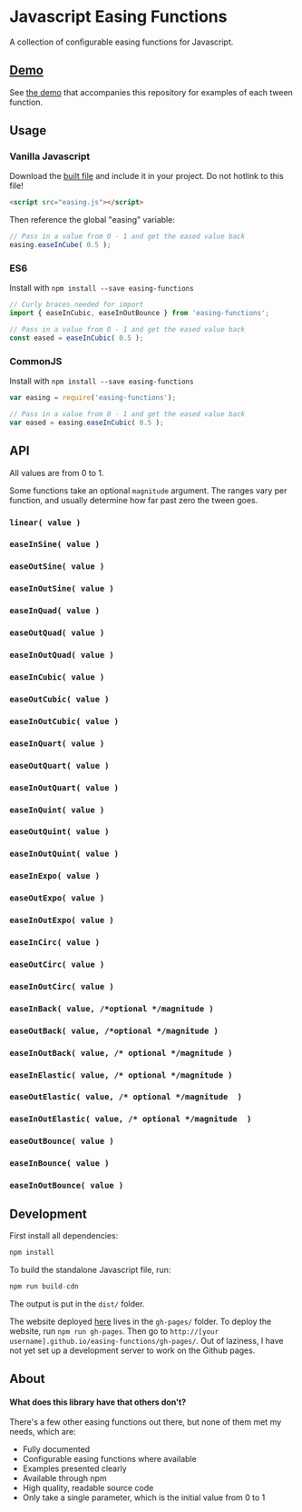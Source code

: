 # Javascript Easing Functions

A collection of configurable easing functions for Javascript.

## [Demo](http://delvarworld.github.io/easing-functions/gh-pages/)

See [the demo](http://delvarworld.github.io/easing-functions/gh-pages/http://delvarworld.github.io/easing-functions/gh-pages/) that accompanies this repository for examples of each tween function.

## Usage

### Vanilla Javascript

Download the [built file](http://andrewray.me/easing.js) and include it in your project. Do not hotlink to this file!

```html
<script src="easing.js"></script>
```

Then reference the global "easing" variable:

```js
// Pass in a value from 0 - 1 and get the eased value back
easing.easeInCube( 0.5 );
```

### ES6

Install with `npm install --save easing-functions`

```js
// Curly braces needed for import
import { easeInCubic, easeInOutBounce } from 'easing-functions';

// Pass in a value from 0 - 1 and get the eased value back
const eased = easeInCubic( 0.5 );
```

### CommonJS

Install with `npm install --save easing-functions`

```js
var easing = require('easing-functions');

// Pass in a value from 0 - 1 and get the eased value back
var eased = easing.easeInCubic( 0.5 );
```

## API

All values are from 0 to 1.

Some functions take an optional `magnitude` argument. The ranges vary per function, and usually determine how far past zero the tween goes.

### `linear( value )`

### `easeInSine( value )`

### `easeOutSine( value )`

### `easeInOutSine( value )`

### `easeInQuad( value )`

### `easeOutQuad( value )`

### `easeInOutQuad( value )`

### `easeInCubic( value )`

### `easeOutCubic( value )`

### `easeInOutCubic( value )`

### `easeInQuart( value )`

### `easeOutQuart( value )`

### `easeInOutQuart( value )`

### `easeInQuint( value )`

### `easeOutQuint( value )`

### `easeInOutQuint( value )`

### `easeInExpo( value )`

### `easeOutExpo( value )`

### `easeInOutExpo( value )`

### `easeInCirc( value )`

### `easeOutCirc( value )`

### `easeInOutCirc( value )`

### `easeInBack( value, /*optional */magnitude )`

### `easeOutBack( value, /*optional */magnitude )`

### `easeInOutBack( value, /* optional */magnitude )`

### `easeInElastic( value, /* optional */magnitude )`

### `easeOutElastic( value, /* optional */magnitude  )`

### `easeInOutElastic( value, /* optional */magnitude  )`

### `easeOutBounce( value )`

### `easeInBounce( value )`

### `easeInOutBounce( value )`

## Development

First install all dependencies:

```js
npm install
```

To build the standalone Javascript file, run:

```js
npm run build-cdn
```

The output is put in the `dist/` folder.

The website deployed [here](http://delvarworld.github.io/easing-functions/gh-pages/) lives in the `gh-pages/` folder. To deploy the website, run `npm run gh-pages`. Then go to `http://[your username].github.io/easing-functions/gh-pages/`. Out of laziness, I have not yet set up a development server to work on the Github pages.

## About

#### What does this library have that others don't?

There's a few other easing functions out there, but none of them met my needs, which are:

 - Fully documented
 - Configurable easing functions where available
 - Examples presented clearly
 - Available through npm
 - High quality, readable source code
 - Only take a single parameter, which is the initial value from 0 to 1
